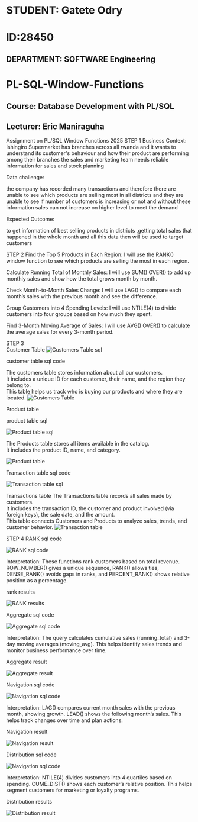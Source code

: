 # STUDENT: Gatete Odry
# ID:28450
## DEPARTMENT: SOFTWARE Engineering
# PL-SQL-Window-Functions
## Course:  Database Development with PL/SQL
## Lecturer: Eric Maniraguha
Assignment on PL/SQL Window Functions 2025
   STEP 1
Business Context:
Ishingiro Supermarket has branches across all rwanda and it wants to understand its customer's behaviour and how their product are performing among their branches the sales and marketing team needs reliable information for sales and stock planning

Data challenge:

the company has recorded many transactions and therefore there are unable to see which products are selling most in all districts and they are unable to see if number of customers is increasing or not and without these information sales can not increase on higher level to meet the demand

Expected Outcome:

to get information of best selling products in districts ,getting total sales that happened in the whole month and all this data then will be used to target customers

STEP 2 
Find the Top 5 Products in Each Region:
I will use the RANK() window function to see which products are selling the most in each region.

Calculate Running Total of Monthly Sales:
I will use SUM() OVER() to add up monthly sales and show how the total grows month by month.

Check Month-to-Month Sales Change:
I will use LAG() to compare each month’s sales with the previous month and see the difference.

Group Customers into 4 Spending Levels:
I will use NTILE(4) to divide customers into four groups based on how much they spent.

Find 3-Month Moving Average of Sales:
I will use AVG() OVER() to calculate the average sales for every 3-month period.

STEP 3  
Customer Table 
![Customers Table sql](/images/Customer%20sql%20croped.png)

customer table sql code


The customers table stores information about all our customers.  
It includes a unique ID for each customer, their name, and the region they belong to.  
This table helps us track who is buying our products and where they are located.
![Customers Table](/images/CUSTOMER%20TABLE.jpg)

Product table 

product table sql 

![Product table sql ](/images/product%20sql%20croped.png)


The Products table stores all items available in the catalog.  
It includes the product ID, name, and category.

![Product table](/images/Product%20table.png) 

Transaction table sql code

![Transaction table sql ](/images/transaction%20sql%20cropped.png) 

Transactions table 
The Transactions table records all sales made by customers.  
It includes the transaction ID, the customer and product involved (via foreign keys), the sale date, and the amount.  
This table connects Customers and Products to analyze sales, trends, and customer behavior.
![Transaction table](/images/Transaction%20table.png)

STEP 4 
RANK sql code 

![RANK sql code](/images/rank%20sql%20.png) 

Interpretation:
These functions rank customers based on total revenue. ROW_NUMBER() gives a unique sequence, RANK() allows ties, DENSE_RANK() avoids gaps in ranks, and PERCENT_RANK() shows relative position as a percentage.

rank results

![RANK results](/images/rank%20results%20.png)

Aggregate sql code 

![Aggregate sql code](/images/aggregate%20sql%20code.png) 

Interpretation:
The query calculates cumulative sales (running_total) and 3-day moving averages (moving_avg). This helps identify sales trends and monitor business performance over time.

Aggregate result

![Aggregate result](/images/distribution%20result.png) 


Navigation sql code

![Navigation sql code](/images/navigation%20sql.png) 

Interpretation:
LAG() compares current month sales with the previous month, showing growth. LEAD() shows the following month’s sales. This helps track changes over time and plan actions.

Navigation result 

![Navigation result](/images/navigation%20result.png) 


Distribution sql code

![Navigation sql code](/images/distribution%20sql.png) 

Interpretation:
NTILE(4) divides customers into 4 quartiles based on spending. CUME_DIST() shows each customer’s relative position. This helps segment customers for marketing or loyalty programs.

Distribution results 

![Distribution result](/images/distribution%20result.png) 











